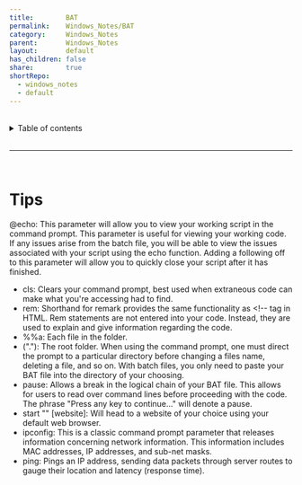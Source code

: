 ```yaml
---
title:        BAT  
permalink:    Windows_Notes/BAT  
category:     Windows_Notes  
parent:       Windows_Notes  
layout:       default  
has_children: false  
share:        true  
shortRepo:  
  - windows_notes  
  - default  
---
```

  
  
<br/>  
  
<details markdown="block">  
<summary>  
Table of contents  
</summary>  
{: .text-delta }  
1. TOC  
{:toc}  
</details>  
  
<br/>  
  
***  
  
<br/>  
  
# Tips  
  
@echo: This parameter will allow you to view your working script in the command prompt. This parameter is useful for viewing your working code. If any issues arise from the batch file, you will be able to view the issues associated with your script using the echo function. Adding a following off to this parameter will allow you to quickly close your script after it has finished.  
  
- cls: Clears your command prompt, best used when extraneous code can make what you're accessing had to find.  
- rem: Shorthand for remark provides the same functionality as <!-- tag in HTML. Rem statements are not entered into your code. Instead, they are used to explain and give information regarding the code.  
- %%a: Each file in the folder.  
- (".\"): The root folder. When using the command prompt, one must direct the prompt to a particular directory before changing a files name, deleting a file, and so on. With batch files, you only need to paste your BAT file into the directory of your choosing.  
- pause: Allows a break in the logical chain of your BAT file. This allows for users to read over command lines before proceeding with the code. The phrase "Press any key to continue..." will denote a pause.  
- start "" [website]: Will head to a website of your choice using your default web browser.  
- ipconfig: This is a classic command prompt parameter that releases information concerning network information. This information includes MAC addresses, IP addresses, and sub-net masks.  
- ping: Pings an IP address, sending data packets through server routes to gauge their location and latency (response time).